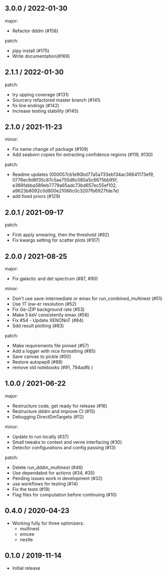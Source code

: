 3.0.0 / 2022-01-30
------------------
major:

- Refactor dddm (#158)

patch:

- pipy install (#175)
- Write documentation(#169)

2.1.1 / 2022-01-30
------------------
patch:

- try upping coverage (#131)
- Sourcery refactored master branch (#141)
- fix line endings (#142)
- Increase testing stability (#145)

2.1.0 / 2021-11-23
------------------
minor:

- Fix name change of package (#109)
- Add seaborn copies for extracting confidence regions (#119, #130)

patch:

- Readme updates (000057cb1e90bd77a5a733eb134ac36641173ef9,
  0776ec9d6f35c87c5ae755d8c080a5c6675bb95f, e366fabba589eb7779a65adc73bd657ec55ef102,
  a9623b8092c0d800e21066c0c3207fb6927fde7e)
- add fixed priors (#129)

2.0.1 / 2021-09-17
------------------
patch:

- First apply smearing, then the threshold (#92)
- Fix kwargs setting for scatter plots (#107)

2.0.0 / 2021-08-25
------------------
major:

- Fix galactic and det spectrum (#87, #90)

minor:

- Don't use save-intermediate or emax for run_combined_multinest (#51)
- Use 1T low-er resolution (#52)
- Fix Ge-iZIP background rate (#53)
- Make 5 keV consistently emax (#56)
- Fix #54 - Update XENONnT (#84)
- Sdd result plotting (#83)

patch:

- Make requirements file pinned (#57)
- Add a logger with nice formatting (#85)
- Save canvas to pickle (#50)
- Restore autopep8 (#88)
- remove old notebooks (#91, 794adfb )

1.0.0 / 2021-06-22
------------------
major:

- Restructure code, get ready for release (#16)
- Restructure dddm and improve CI (#15)
- Debugging DirectDmTargets (#12)

minor:

- Update to run locally (#37)
- Small tweaks to context and verne interfacing (#30)
- Detector configurations and config passing (#13)

patch:

- Delete run_dddm_multinest (#46)
- Use dependabot for actions (#34, #35)
- Pending issues work in development (#32)
- use workflows for testing (#14)
- Fix the tests (#19)
- Flag files for computation before continuing (#10)

0.4.0 / 2020-04-23
------------------

- Working fully for three optimizers:
    - multinest
    - emcee
    - nestle

0.1.0 / 2019-11-14
------------------

- Initial release

